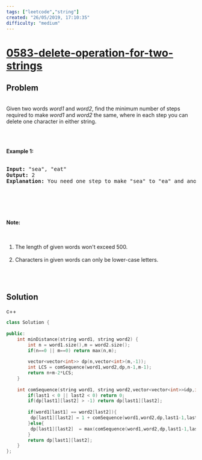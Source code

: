 ```yaml
---
tags: ["leetcode","string"]
created: "26/05/2019, 17:10:35"
difficulty: "medium"
---
```


# [0583-delete-operation-for-two-strings](https://leetcode.com/problems/delete-operation-for-two-strings/)

## Problem
<div><p><br>Given two words <i>word1</i> and <i>word2</i>, find the minimum number of steps required to make <i>word1</i> and <i>word2</i> the same, where in each step you can delete one character in either string.<br></p><br><br><p><b>Example 1:</b><br><br></p><pre><b>Input:</b> "sea", "eat"<br><b>Output:</b> 2<br><b>Explanation:</b> You need one step to make "sea" to "ea" and another step to make "eat" to "ea".<br></pre><br><p></p><br><br><p><b>Note:</b><br><br></p><ol><br><li>The length of given words won't exceed 500.</li><br><li>Characters in given words can only be lower-case letters.</li><br></ol><br><p></p></div>

## Solution

c++
```c++
class Solution {
    
public:
    int minDistance(string word1, string word2) {
        int n = word1.size(),m = word2.size();
        if(n==0 || m==0) return max(n,m);
        
        vector<vector<int>> dp(n,vector<int>(m,-1));
        int LCS = comSequence(word1,word2,dp,n-1,m-1);
        return n+m-2*LCS;
    }
    
    int comSequence(string word1, string word2,vector<vector<int>>&dp,int last1,int last2){
        if(last1 < 0 || last2 < 0) return 0;
        if(dp[last1][last2] > -1) return dp[last1][last2]; 
        
        if(word1[last1] == word2[last2]){
         dp[last1][last2] = 1 + comSequence(word1,word2,dp,last1-1,last2-1);
        }else{
         dp[last1][last2]  = max(comSequence(word1,word2,dp,last1-1,last2),comSequence(word1,word2,dp,last1,last2-1));
        }
        return dp[last1][last2];      
    }
};
​
```
